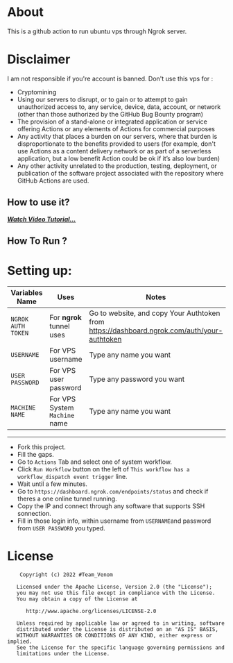 # About
This is a github action to run ubuntu vps through Ngrok server.

# Disclaimer
I am not responsible if you're account is banned. 
Don't use this vps for :
* Cryptomining
* Using our servers to disrupt, or to gain or to attempt to gain unauthorized access to, any service, device, data, account, or network (other than those authorized by the GitHub Bug Bounty program)
* The provision of a stand-alone or integrated application or service offering Actions or any elements of Actions for commercial purposes
* Any activity that places a burden on our servers, where that burden is disproportionate to the benefits provided to users (for example, don't use Actions as a content delivery network or as part of a serverless application, but a low benefit Action could be ok if it’s also low burden)
* Any other activity unrelated to the production, testing, deployment, or publication of the software project associated with the repository where GitHub Actions are used.

## How to use it?

<i>**[Watch Video Tutorial...](https://youtu.be/ntlpn-WD68Y)**</i>

## How To Run ?

# Setting up:

Variables Name | Uses | Notes
----- | ----- | -----
`NGROK AUTH TOKEN` | For **ngrok** tunnel uses | Go to website, and copy Your Authtoken from https://dashboard.ngrok.com/auth/your-authtoken
`USERNAME` | For VPS username | Type any name you want
`USER PASSWORD` | For VPS user password | Type any password you want
`MACHINE NAME` | For VPS System `Machine` name | Type any name you want
***

* Fork this project.
* Fill the gaps.
* Go to `Actions` Tab and select one of system workflow.
* Click `Run Workflow` button on the left of `This workflow has a workflow_dispatch event trigger` line.
* Wait until a few minutes.
* Go to `https://dashboard.ngrok.com/endpoints/status` and check if theres a one online tunnel running.
* Copy the IP and connect through any software that supports SSH sonnection.
* Fill in those login info, within username from `USERNAME`and password from `USER PASSWORD` you typed.

# License

        Copyright (c) 2022 #Team_Venom

       Licensed under the Apache License, Version 2.0 (the "License");
       you may not use this file except in compliance with the License.
       You may obtain a copy of the License at

          http://www.apache.org/licenses/LICENSE-2.0

       Unless required by applicable law or agreed to in writing, software
       distributed under the License is distributed on an "AS IS" BASIS,
       WITHOUT WARRANTIES OR CONDITIONS OF ANY KIND, either express or implied.
       See the License for the specific language governing permissions and
       limitations under the License.
